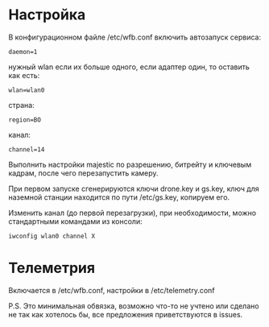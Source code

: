 # Настройка

В конфигурационном файле /etc/wfb.conf включить автозапуск сервиса:

```
daemon=1
```

нужный wlan если их больше одного, если адаптер один, то оставить как есть:

```
wlan=wlan0
```

страна:

```
region=BO
```

канал:

```
channel=14
```

Выполнить настройки majestic по разрешению, битрейту и ключевым кадрам, после чего перезапустить камеру.

При первом запуске сгенерируются ключи drone.key и gs.key, ключ для наземной станции находится по пути /etc/gs.key, копируем его.

Изменить канал (до первой перезагрузки), при необходимости, можно стандартными командами из консоли:

```
iwconfig wlan0 channel X
```

# Телеметрия

Включается в /etc/wfb.conf, настройки в /etc/telemetry.conf



P.S. Это минимальная обвязка, возможно что-то не учтено или сделано не так как хотелось бы, все предложения приветствуются в issues.
